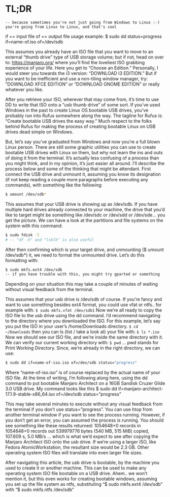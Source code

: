 # TL;DR
```
-- because sometimes you're not just going from Windows to Linux :-)
you're going from Linux to Linux, and that's cool
```

if == input file
of == output file
usage example:
$ sudo dd status=progress if=name-of.iso of=/dev/sdb


This assumes you already have an ISO file that you want to move to an external “thumb drive” type of USB storage volume; but if not, head on over to: https://manjaro.org/ where you’ll find the loveliest ISO grabbing experience of your life. Here you get to “Choose an Edition.” Personally, I would steer you towards the i3 version:
“DOWNLOAD I3 EDITION.”
But if you want to be inefficient and use a non-tiling window manager, try:
“DOWNLOAD XFCE EDITION” or “DOWNLOAD GNOME EDITION” or really whatever you like.


After you retrieve your ISO, wherever that may come from, it’s time to use DD to write that ISO onto a “usb thumb drive” of some sort.
If you’ve used Windows in the past to create Linux OS bootable USB drives, you’ve probably run into Rufus somewhere along the way. 
The tagline for Rufus is: “Create bootable USB drives the easy way.” Much respect to the folks behind Rufus for making the process of creating bootable Linux on USB drives dead simple on Windows.



But, let’s say you’ve graduated from Windows and now you’re a full blown Linux person. There are still some graphic utilities you can use to create bootable USB drives with Linux on them, but why not learn the ins and outs of doing it from the terminal. It’s actually less confusing of a process than you might think, and in my opinion, it’s just easier all around.
I’ll describe the process below and some of the thinking that might be attendant.
First connect the USB drive and unmount it, assuming you know its designation (if not keep reading a couple more paragraphs before executing any commands), with something like the following:



```bash
$ umount /dev/sdb*
```

This assumes that your USB drive is showing up as /dev/sdb. If you have multiple hard drives already connected to your machine, the drive that you’d like to target might be something like /dev/sdc or /dev/sdd or /dev/sde… you get the picture.
We can have a look at the partitions and file systems on the system with this command:


```bash
$ sudo fdisk -l
# -- "df -h" and "lsblk" is also useful
```


After then confirming which is your target drive, and unmounting ($ umount /dev/sdb*) it, we need to format the unmounted drive. Let’s do this formatting with:

```bash
$ sudo mkfs.ext4 /dev/sdb
-- if you have trouble with this, you might try gparted or something
```


Depending on your situation this may take a couple of minutes of waiting without visual feedback from the terminal.

This assumes that your usb drive is /dev/sdb of course. If you’re fancy and want to use something besides ext4 format, you could use vfat or ntfs.. for example with:
`$ sudo mkfs.vfat /dev/sdb1`
Now we’re all ready to copy the ISO file to the usb drive using the dd command.
I’d recommend navigating to the directory where you downloaded the ISO.
For this example, let’s say you put the ISO in your user’s /home/Downloads directory.
`$ cd ~/Downloads`
then you can ls (list / take a look at) your file with:
`$ ls *.iso`
Now we should see our ISO file, and we’re inside the same directory with it. We can verify our current working directory with:
`$ pwd`
… pwd stands for Print Working Directory.
Since, we’re already in the right directory, we can use:



```bash
$ sudo dd if=name-of-iso.iso of=/dev/sdb status="progress"
```


Where “name-of-iso.iso” is of course replaced by the actual name of your ISO file.
At the time of writing, I’m following along here, using the dd command to put bootable Manjaro Architect on a 16GB Sandisk Cruzer Glide 3.0 USB drive. My command looks like this
$ sudo dd if=manjaro-architect-17.1.9-stable-x86_64.iso of=/dev/sdb status=”progress”

This may take several minutes to execute without any visual feedback from the terminal if you don’t use status=”progress”. You can use htop from another terminal window if you want to see the process running. However, if you don’t get an error, you can assumed the process is running. You should see something like these results returned:
1054648+0 records in
1054648+0 records out
539979776 bytes (540 MB, 515 MiB) copied, 107.609 s, 5.0 MB/s
… which is what we’d expect to see after copying the Manjaro Architect ISO onto the usb drive. If we’re using a larger ISO, like Fedora AtomicWorkstation, the resultant size would be 2.3 GB. Other operating system ISO files will translate into even larger file sizes.

After navigating this article, the usb drive is bootable, by the machine you used to create it or another machine. This can be used to make any operating system ISO file bootable on a USB drive.
Ahem.. we won’t mention it, but this even works for creating bootable windows, assuming you set up the file system as ntfs, substituting “$ sudo mkfs.ext4 /dev/sdb” with “$ sudo mkfs.ntfs /dev/sdb”











